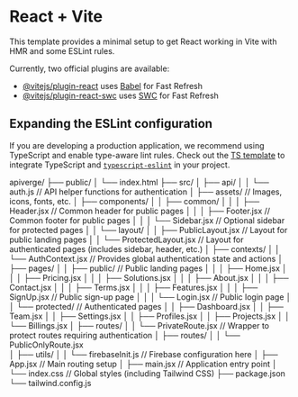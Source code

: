 # React + Vite

This template provides a minimal setup to get React working in Vite with HMR and some ESLint rules.

Currently, two official plugins are available:

- [@vitejs/plugin-react](https://github.com/vitejs/vite-plugin-react/blob/main/packages/plugin-react/README.md) uses [Babel](https://babeljs.io/) for Fast Refresh
- [@vitejs/plugin-react-swc](https://github.com/vitejs/vite-plugin-react-swc) uses [SWC](https://swc.rs/) for Fast Refresh

## Expanding the ESLint configuration

If you are developing a production application, we recommend using TypeScript and enable type-aware lint rules. Check out the [TS template](https://github.com/vitejs/vite/tree/main/packages/create-vite/template-react-ts) to integrate TypeScript and [`typescript-eslint`](https://typescript-eslint.io) in your project.



apiverge/
├── public/
│   └── index.html
├── src/
│   ├── api/
│   │   └── auth.js             // API helper functions for authentication
│   ├── assets/                 // Images, icons, fonts, etc.
│   ├── components/
│   │   ├── common/
│   │   │   ├── Header.jsx      // Common header for public pages
│   │   │   ├── Footer.jsx      // Common footer for public pages
│   │   │   └── Sidebar.jsx     // Optional sidebar for protected pages
│   │   └── layout/
│   │       ├── PublicLayout.jsx    // Layout for public landing pages
│   │       └── ProtectedLayout.jsx // Layout for authenticated pages (includes sidebar, header, etc.)
│   ├── contexts/
│   │   └── AuthContext.jsx     // Provides global authentication state and actions
│   ├── pages/
│   │   ├── public/             // Public landing pages
│   │   │   ├── Home.jsx
│   │   │   ├── Pricing.jsx
│   │   │   ├── Solutions.jsx
│   │   │   ├── About.jsx
│   │   │   ├── Contact.jsx
│   │   │   ├── Terms.jsx
│   │   │   ├── Features.jsx
│   │   │   ├── SignUp.jsx      // Public sign-up page
│   │   │   └── Login.jsx       // Public login page
│   │   └── protected/          // Authenticated pages
│   │       ├── Dashboard.jsx
│   │       ├── Team.jsx
│   │       ├── Settings.jsx
│   │       ├── Profiles.jsx
│   │       ├── Projects.jsx
│   │       └── Billings.jsx
│   ├── routes/
│   │   └── PrivateRoute.jsx    // Wrapper to protect routes requiring authentication
│   ├── routes/
│   │   └── PublicOnlyRoute.jsx  
│   ├── utils/
│   │   └── firebaseInit.js     // Firebase configuration here
│   ├── App.jsx                 // Main routing setup
│   ├── main.jsx                // Application entry point
│   └── index.css               // Global styles (including Tailwind CSS)
├── package.json
└── tailwind.config.js


<!-- firebase deploy --only hosting:apiverge -->